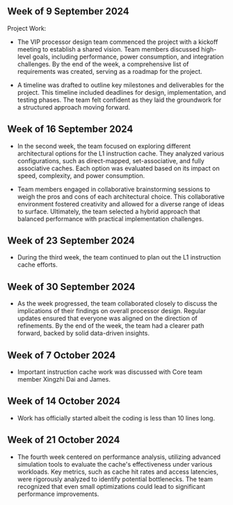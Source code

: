 ## Week of 9 September 2024

Project Work:
  * The VIP processor design team commenced the project with a kickoff meeting to establish a shared vision. Team members discussed high-level goals, including performance, power consumption, and integration challenges. By the end of the week, a comprehensive list of requirements was created, serving as a roadmap for the project.

  *  A timeline was drafted to outline key milestones and deliverables for the project. This timeline included deadlines for design, implementation, and testing phases. The team felt confident as they laid the groundwork for a structured approach moving forward.


## Week of 16 September 2024
 * In the second week, the team focused on exploring different architectural options for the L1 instruction cache. They analyzed various configurations, such as direct-mapped, set-associative, and fully associative caches. Each option was evaluated based on its impact on speed, complexity, and power consumption.

 * Team members engaged in collaborative brainstorming sessions to weigh the pros and cons of each architectural choice. This collaborative environment fostered creativity and allowed for a diverse range of ideas to surface. Ultimately, the team selected a hybrid approach that balanced performance with practical implementation challenges.


## Week of 23 September 2024

 * During the third week, the team continued to plan out the L1 instruction cache efforts.


## Week of 30 September 2024

 * As the week progressed, the team collaborated closely to discuss the implications of their findings on overall processor design. Regular updates ensured that everyone was aligned on the direction of refinements. By the end of the week, the team had a clearer path forward, backed by solid data-driven insights.

## Week of 7 October 2024

 * Important instruction cache work was discussed with Core team member Xingzhi Dai and James.

## Week of 14 October 2024

 * Work has officially started albeit the coding is less than 10 lines long.

## Week of 21 October 2024

 * The fourth week centered on performance analysis, utilizing advanced simulation tools to evaluate the cache's effectiveness under various workloads. Key metrics, such as cache hit rates and access latencies, were rigorously analyzed to identify potential bottlenecks. The team recognized that even small optimizations could lead to significant performance improvements.
